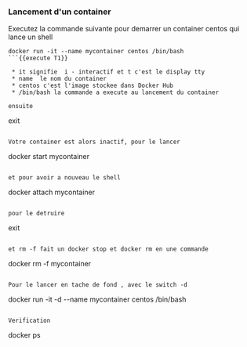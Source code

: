 ### Lancement d'un container 
Executez la commande suivante pour demarrer un container centos qui lance un shell
```
docker run -it --name mycontainer centos /bin/bash
```{{execute T1}}

 * it signifie  i - interactif et t c'est le display tty
 * name  le nom du container 
 * centos c'est l'image stockee dans Docker Hub 
 * /bin/bash la commande a execute au lancement du container

ensuite  
```
exit 
```{{execute T1}}

Votre container est alors inactif, pour le lancer
```
docker start mycontainer 
```{{execute T1}}

et pour avoir a nouveau le shell 
```
docker attach mycontainer 
```{{execute T1}}

pour le detruire
```
exit
```{{execute T1}}

et rm -f fait un docker stop et docker rm en une commande  

```
docker rm -f mycontainer
```{{execute T1}}

Pour le lancer en tache de fond , avec le switch -d  
```
docker run -it -d --name mycontainer centos /bin/bash
```{{execute T1}}

Verification 
```
docker ps 
```{{execute T1}}
